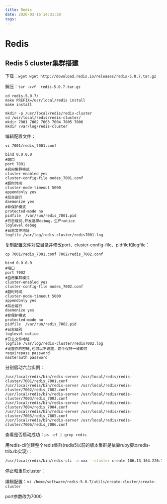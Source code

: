 ```yaml
---
title: Redis
date: 2020-03-16 14:31:38
tags:
---
```


# Redis

## Redis 5 cluster集群搭建

下载：`wget wget http://download.redis.io/releases/redis-5.0.7.tar.gz`

解压：`tar -xvf  redis-5.0.7.tar.gz`

```
cd redis-5.0.7/
make PREFIX=/usr/local/redis install
make install

mkdir -p /usr/local/redis/redis-cluster
cd /usr/local/redis/redis-cluster/
mkdir 7001 7002 7003 7004 7005 7006
mkdir /var/log/redis-cluster
```

编辑配置文件：

`vi 7001/redis_7001.conf`

```
bind 0.0.0.0
#端口
port 7001
#启用集群模式
cluster-enabled yes
cluster-config-file nodes_7001.conf
#超时时间
cluster-node-timeout 5000
appendonly yes
#后台运行
daemonize yes
#非保护模式
protected-mode no
pidfile  /var/run/redis_7001.pid
#日志级别,开发选择debug，生产notice
loglevel debug
#日志文件地址
logfile /var/log/redis-cluster/redis7001.log
```

复制配置文件对应目录并修改port、cluster-config-file、pidfile和logfile：

`cp 7001/redis_7001.conf 7002/redis_7002.conf`

```
bind 0.0.0.0
#端口
port 7002
#启用集群模式
cluster-enabled yes
cluster-config-file nodes_7002.conf
#超时时间
cluster-node-timeout 5000
appendonly yes
#后台运行
daemonize yes
#非保护模式
protected-mode no
pidfile  /var/run/redis_7002.pid
#日志级别
loglevel notice
#日志文件地址
logfile /var/log/redis-cluster/redis7002.log
#设置你的密码,也可以不设置，两个保持一致即可
requirepass password
masterauth password
```

分别启动六台实例：

```
/usr/local/redis/bin/redis-server /usr/local/redis/redis-cluster/7001/redis_7001.conf
/usr/local/redis/bin/redis-server /usr/local/redis/redis-cluster/7002/redis_7002.conf
/usr/local/redis/bin/redis-server /usr/local/redis/redis-cluster/7003/redis_7003.conf
/usr/local/redis/bin/redis-server /usr/local/redis/redis-cluster/7004/redis_7004.conf
/usr/local/redis/bin/redis-server /usr/local/redis/redis-cluster/7005/redis_7005.conf
/usr/local/redis/bin/redis-server /usr/local/redis/redis-cluster/7006/redis_7006.conf
```

查看是否启动成功：`ps -ef | grep redis `

用redis-cli创建整个redis集群(redis5以前的版本集群是依靠ruby脚本redis-trib.rb实现)：

```bash
/usr/local/redis/bin/redis-cli -a xxx --cluster create 106.13.164.226:7001 106.13.164.226:7002 106.13.164.226:7003 106.13.164.226:7004 106.13.164.226:7005 106.13.164.226:7006 --cluster-replicas 1
```

停止和重启cluster：

编辑配置：`vi /home/software/redis-5.0.7/utils/create-cluster/create-cluster`

port参数改为7000